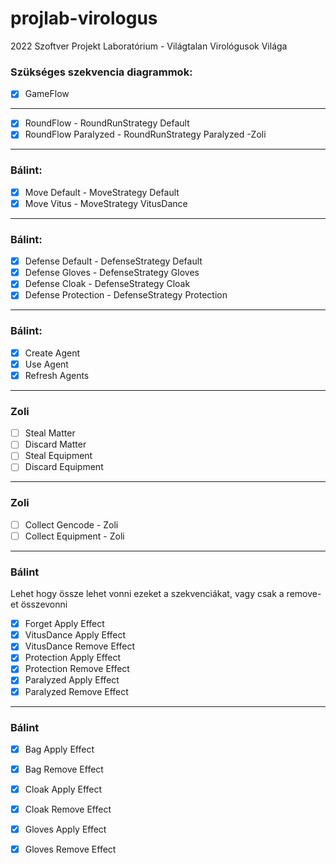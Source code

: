 # projlab-virologus
2022 Szoftver Projekt Laboratórium - Világtalan Virológusok Világa


### Szükséges szekvencia diagrammok: 
    
- [x] GameFlow 
---
- [x] RoundFlow - RoundRunStrategy Default
- [x] RoundFlow Paralyzed - RoundRunStrategy Paralyzed -Zoli
---
### Bálint:
- [X] Move Default - MoveStrategy Default
- [X] Move Vitus - MoveStrategy VitusDance
---
### Bálint:
- [X] Defense Default - DefenseStrategy Default
- [X] Defense Gloves - DefenseStrategy Gloves
- [X] Defense Cloak - DefenseStrategy Cloak
- [X] Defense Protection - DefenseStrategy Protection
---
### Bálint: 
- [X] Create Agent
- [X] Use Agent
- [X] Refresh Agents
---
### Zoli
- [ ] Steal Matter
- [ ] Discard Matter
- [ ] Steal Equipment
- [ ] Discard Equipment
---
### Zoli
- [ ] Collect Gencode - Zoli
- [ ] Collect Equipment - Zoli
---
### Bálint
Lehet hogy össze lehet vonni ezeket a szekvenciákat, vagy csak a remove-et összevonni
- [X] Forget Apply Effect
- [X] VitusDance Apply Effect
- [X] VitusDance Remove Effect
- [X] Protection Apply Effect
- [X] Protection Remove Effect
- [X] Paralyzed Apply Effect
- [X] Paralyzed Remove Effect
---
### Bálint
- [X] Bag Apply Effect
- [X] Bag Remove Effect
- [X] Cloak Apply Effect
- [X] Cloak Remove Effect
- [X] Gloves Apply Effect
- [X] Gloves Remove Effect



